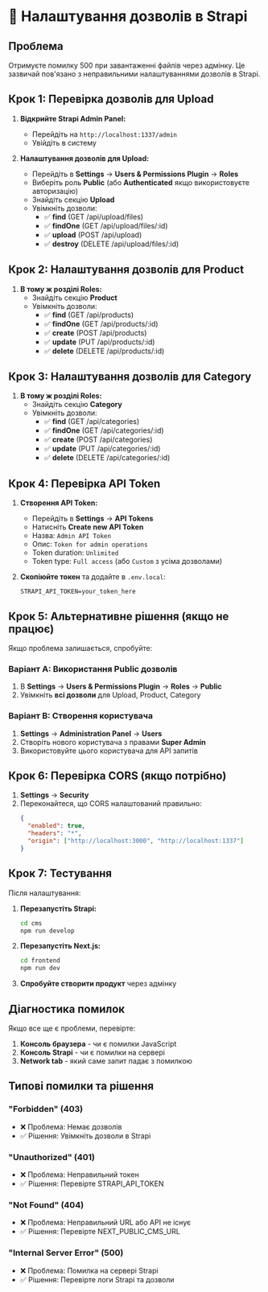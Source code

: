 # 🔐 Налаштування дозволів в Strapi

## Проблема
Отримуєте помилку 500 при завантаженні файлів через адмінку. Це зазвичай пов'язано з неправильними налаштуваннями дозволів в Strapi.

## Крок 1: Перевірка дозволів для Upload

1. **Відкрийте Strapi Admin Panel:**
   - Перейдіть на `http://localhost:1337/admin`
   - Увійдіть в систему

2. **Налаштування дозволів для Upload:**
   - Перейдіть в **Settings** → **Users & Permissions Plugin** → **Roles**
   - Виберіть роль **Public** (або **Authenticated** якщо використовуєте авторизацію)
   - Знайдіть секцію **Upload**
   - Увімкніть дозволи:
     - ✅ **find** (GET /api/upload/files)
     - ✅ **findOne** (GET /api/upload/files/:id)
     - ✅ **upload** (POST /api/upload)
     - ✅ **destroy** (DELETE /api/upload/files/:id)

## Крок 2: Налаштування дозволів для Product

1. **В тому ж розділі Roles:**
   - Знайдіть секцію **Product**
   - Увімкніть дозволи:
     - ✅ **find** (GET /api/products)
     - ✅ **findOne** (GET /api/products/:id)
     - ✅ **create** (POST /api/products)
     - ✅ **update** (PUT /api/products/:id)
     - ✅ **delete** (DELETE /api/products/:id)

## Крок 3: Налаштування дозволів для Category

1. **В тому ж розділі Roles:**
   - Знайдіть секцію **Category**
   - Увімкніть дозволи:
     - ✅ **find** (GET /api/categories)
     - ✅ **findOne** (GET /api/categories/:id)
     - ✅ **create** (POST /api/categories)
     - ✅ **update** (PUT /api/categories/:id)
     - ✅ **delete** (DELETE /api/categories/:id)

## Крок 4: Перевірка API Token

1. **Створення API Token:**
   - Перейдіть в **Settings** → **API Tokens**
   - Натисніть **Create new API Token**
   - Назва: `Admin API Token`
   - Опис: `Token for admin operations`
   - Token duration: `Unlimited`
   - Token type: `Full access` (або `Custom` з усіма дозволами)

2. **Скопіюйте токен** та додайте в `.env.local`:
   ```env
   STRAPI_API_TOKEN=your_token_here
   ```

## Крок 5: Альтернативне рішення (якщо не працює)

Якщо проблема залишається, спробуйте:

### Варіант A: Використання Public дозволів
1. В **Settings** → **Users & Permissions Plugin** → **Roles** → **Public**
2. Увімкніть **всі дозволи** для Upload, Product, Category

### Варіант B: Створення користувача
1. **Settings** → **Administration Panel** → **Users**
2. Створіть нового користувача з правами **Super Admin**
3. Використовуйте цього користувача для API запитів

## Крок 6: Перевірка CORS (якщо потрібно)

1. **Settings** → **Security**
2. Переконайтеся, що CORS налаштований правильно:
   ```json
   {
     "enabled": true,
     "headers": "*",
     "origin": ["http://localhost:3000", "http://localhost:1337"]
   }
   ```

## Крок 7: Тестування

Після налаштування:

1. **Перезапустіть Strapi:**
   ```bash
   cd cms
   npm run develop
   ```

2. **Перезапустіть Next.js:**
   ```bash
   cd frontend
   npm run dev
   ```

3. **Спробуйте створити продукт** через адмінку

## Діагностика помилок

Якщо все ще є проблеми, перевірте:

1. **Консоль браузера** - чи є помилки JavaScript
2. **Консоль Strapi** - чи є помилки на сервері
3. **Network tab** - який саме запит падає з помилкою

## Типові помилки та рішення

### "Forbidden" (403)
- ❌ Проблема: Немає дозволів
- ✅ Рішення: Увімкніть дозволи в Strapi

### "Unauthorized" (401)
- ❌ Проблема: Неправильний токен
- ✅ Рішення: Перевірте STRAPI_API_TOKEN

### "Not Found" (404)
- ❌ Проблема: Неправильний URL або API не існує
- ✅ Рішення: Перевірте NEXT_PUBLIC_CMS_URL

### "Internal Server Error" (500)
- ❌ Проблема: Помилка на сервері Strapi
- ✅ Рішення: Перевірте логи Strapi та дозволи
